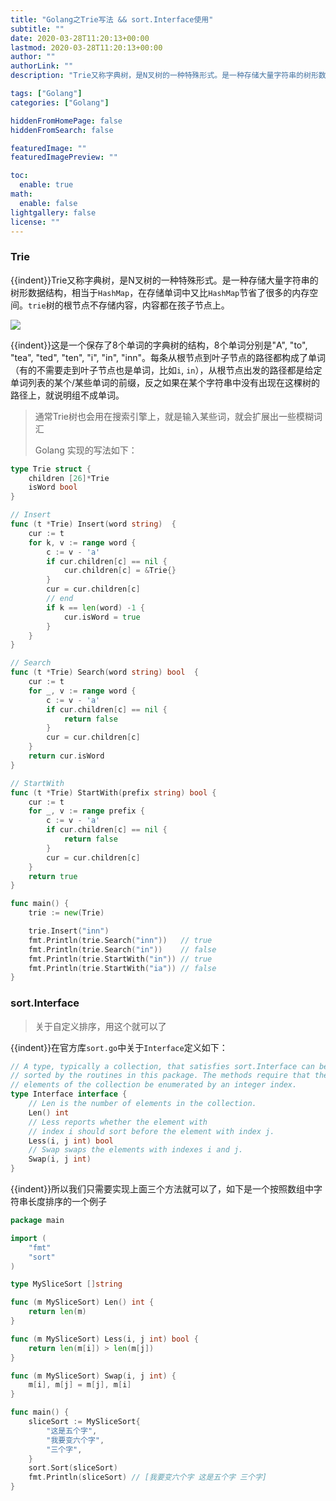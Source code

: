```yaml
---
title: "Golang之Trie写法 && sort.Interface使用"
subtitle: ""
date: 2020-03-28T11:20:13+00:00
lastmod: 2020-03-28T11:20:13+00:00
author: ""
authorLink: ""
description: "Trie又称字典树，是N叉树的一种特殊形式。是一种存储大量字符串的树形数据结构，相当于`HashMap`，在存储单词中又比`HashMap`节省了很多的内存空间。`trie`树的根节点不存储内容，内容都在孩子节点上。"

tags: ["Golang"]
categories: ["Golang"]

hiddenFromHomePage: false
hiddenFromSearch: false

featuredImage: ""
featuredImagePreview: ""

toc:
  enable: true
math:
  enable: false
lightgallery: false
license: ""
---
```

<!--more-->

### Trie

{{indent}}Trie又称字典树，是N叉树的一种特殊形式。是一种存储大量字符串的树形数据结构，相当于`HashMap`，在存储单词中又比`HashMap`节省了很多的内存空间。`trie`树的根节点不存储内容，内容都在孩子节点上。

![](https://pic.yqqy.top/blog/20200328174533.png?imageMogr2/format/webp/interlace/1)

{{indent}}这是一个保存了8个单词的字典树的结构，8个单词分别是"A", "to", "tea", "ted", "ten", "i", "in", "inn"。每条从根节点到叶子节点的路径都构成了单词（有的不需要走到叶子节点也是单词，比如`i`, `in`），从根节点出发的路径都是给定单词列表的某个/某些单词的前缀，反之如果在某个字符串中没有出现在这棵树的路径上，就说明组不成单词。

> 通常Trie树也会用在搜索引擎上，就是输入某些词，就会扩展出一些模糊词汇
>
> Golang 实现的写法如下：

```go
type Trie struct {
	children [26]*Trie
	isWord bool
}

// Insert
func (t *Trie) Insert(word string)  {
	cur := t
	for k, v := range word {
		c := v - 'a'
		if cur.children[c] == nil {
			cur.children[c] = &Trie{}
		}
		cur = cur.children[c]
		// end
		if k == len(word) -1 {
			cur.isWord = true
		}
	}
}

// Search
func (t *Trie) Search(word string) bool  {
	cur := t
	for _, v := range word {
		c := v - 'a'
		if cur.children[c] == nil {
			return false
		}
		cur = cur.children[c]
	}
	return cur.isWord
}

// StartWith
func (t *Trie) StartWith(prefix string) bool {
	cur := t
	for _, v := range prefix {
		c := v - 'a'
		if cur.children[c] == nil {
			return false
		}
		cur = cur.children[c]
	}
	return true
}

func main() {
    trie := new(Trie)

	trie.Insert("inn")
	fmt.Println(trie.Search("inn"))   // true
	fmt.Println(trie.Search("in"))    // false
	fmt.Println(trie.StartWith("in")) // true
	fmt.Println(trie.StartWith("ia")) // false
}
```

### sort.Interface

> 关于自定义排序，用这个就可以了

{{indent}}在官方库`sort.go`中关于`Interface`定义如下：

```go
// A type, typically a collection, that satisfies sort.Interface can be
// sorted by the routines in this package. The methods require that the
// elements of the collection be enumerated by an integer index.
type Interface interface {
	// Len is the number of elements in the collection.
	Len() int
	// Less reports whether the element with
	// index i should sort before the element with index j.
	Less(i, j int) bool
	// Swap swaps the elements with indexes i and j.
	Swap(i, j int)
}
```

{{indent}}所以我们只需要实现上面三个方法就可以了，如下是一个按照数组中字符串长度排序的一个例子

```go
package main

import (
	"fmt"
	"sort"
)

type MySliceSort []string

func (m MySliceSort) Len() int {
	return len(m)
}

func (m MySliceSort) Less(i, j int) bool {
	return len(m[i]) > len(m[j])
}

func (m MySliceSort) Swap(i, j int) {
	m[i], m[j] = m[j], m[i]
}

func main() {
	sliceSort := MySliceSort{
		"这是五个字",
		"我要变六个字",
		"三个字",
	}
	sort.Sort(sliceSort)
	fmt.Println(sliceSort) // [我要变六个字 这是五个字 三个字]
}
```
